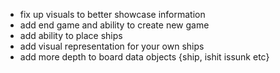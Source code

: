 - fix up visuals to better showcase information
- add end game and ability to create new game
- add ability to place ships
- add visual representation for your own ships
- add more depth to board data objects {ship, ishit issunk etc}
